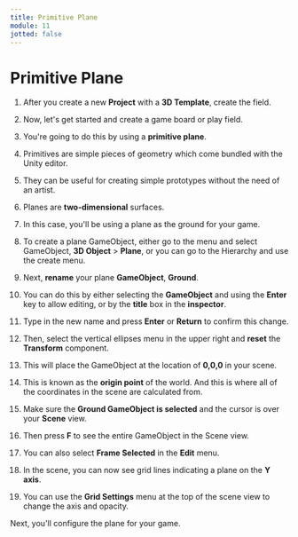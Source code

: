```yaml
---
title: Primitive Plane
module: 11
jotted: false
---
```



# Primitive Plane

1. After you create a new **Project** with a **3D Template**, create the field.

2. Now, let's get started and create a game board or play field.

3. You're going to do this by using a **primitive plane**. 

4. Primitives are simple pieces of geometry which come bundled with the Unity editor. 

5. They can be useful for creating simple prototypes without the need of an artist. 

6. Planes are **two-dimensional** surfaces. 

7. In this case, you'll be using a plane as the ground for your game. 

8. To create a plane GameObject, either go to the menu and select GameObject, **3D Object** > **Plane**, or you can go to the Hierarchy and use the create menu. 

9. Next, **rename** your plane **GameObject**, **Ground**. 

10. You can do this by either selecting the **GameObject** and using the **Enter** key to allow editing, or by the **title** box in the **inspector**. 

11. Type in the new name and press **Enter** or **Return** to confirm this change. 

12. Then, select the vertical ellipses menu in the upper right and **reset** the **Transform** component. 

13. This will place the GameObject at the location of **0,0,0** in your scene. 

14. This is known as the **origin point** of the world. And this is where all of the coordinates in the scene are calculated from. 

15. Make sure the **Ground GameObject is selected** and the cursor is over your **Scene** view. 

16. Then press **F** to see the entire GameObject in the Scene view. 

17. You can also select **Frame Selected** in the **Edit** menu. 

18. In the scene, you can now see grid lines indicating a plane on the **Y axis**. 

19. You can use the **Grid Settings** menu at the top of the scene view to change the axis and opacity. 

Next, you'll configure the plane for your game.